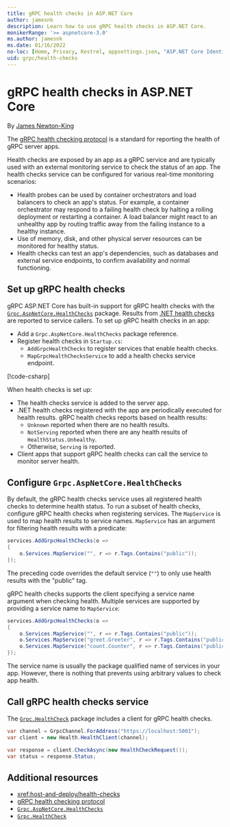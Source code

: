 ```yaml
---
title: gRPC health checks in ASP.NET Core
author: jamesnk
description: Learn how to use gRPC health checks in ASP.NET Core.
monikerRange: '>= aspnetcore-3.0'
ms.author: jamesnk
ms.date: 01/16/2022
no-loc: [Home, Privacy, Kestrel, appsettings.json, "ASP.NET Core Identity", cookie, Cookie, Blazor, "Blazor Server", "Blazor WebAssembly", "Identity", "Let's Encrypt", Razor, SignalR]
uid: grpc/health-checks
---
```

# gRPC health checks in ASP.NET Core

By [James Newton-King](https://twitter.com/jamesnk)

The [gRPC health checking protocol](https://github.com/grpc/grpc/blob/master/doc/health-checking.md) is a standard for reporting the health of gRPC server apps.

Health checks are exposed by an app as a gRPC service and are typically used with an external monitoring service to check the status of an app. The health checks service can be configured for various real-time monitoring scenarios:

* Health probes can be used by container orchestrators and load balancers to check an app's status. For example, a container orchestrator may respond to a failing health check by halting a rolling deployment or restarting a container. A load balancer might react to an unhealthy app by routing traffic away from the failing instance to a healthy instance.
* Use of memory, disk, and other physical server resources can be monitored for healthy status.
* Health checks can test an app's dependencies, such as databases and external service endpoints, to confirm availability and normal functioning.

## Set up gRPC health checks

gRPC ASP.NET Core has built-in support for gRPC health checks with the [`Grpc.AspNetCore.HealthChecks`](https://www.nuget.org/packages/Grpc.AspNetCore.HealthChecks) package. Results from [.NET health checks](xref:host-and-deploy/health-checks) are reported to service callers. To set up gRPC health checks in an app:

* Add a `Grpc.AspNetCore.HealthChecks` package reference.
* Register health checks in `Startup.cs`:
  * `AddGrpcHealthChecks` to register services that enable health checks.
  * `MapGrpcHealthChecksService` to add a health checks service endpoint.

[!code-csharp[](~/grpc/health-checks/Startup.cs?name=snippet_1&highlight=4,14)]

When health checks is set up:

* The health checks service is added to the server app.
* .NET health checks registered with the app are periodically executed for health results. gRPC health checks reports based on health results:
  * `Unknown` reported when there are no health results.
  * `NotServing` reported when there are any health results of `HealthStatus.Unhealthy`.
  * Otherwise, `Serving` is reported.
* Client apps that support gRPC health checks can call the service to monitor server health.

## Configure `Grpc.AspNetCore.HealthChecks`

By default, the gRPC health checks service uses all registered health checks to determine health status. To run a subset of health checks, configure gRPC health checks when registering services. The  `MapService` is used to map health results to service names. `MapService` has an argument for filtering health results with a predicate:

```csharp
services.AddGrpcHealthChecks(o =>
{
    o.Services.MapService("", r => r.Tags.Contains("public"));
});
```

The preceding code overrides the default service (`""`) to only use health results with the "public" tag.

gRPC health checks supports the client specifying a service name argument when checking health. Multiple services are supported by providing a service name to `MapService`:

```csharp
services.AddGrpcHealthChecks(o =>
{
    o.Services.MapService("", r => r.Tags.Contains("public"));
    o.Services.MapService("greet.Greeter", r => r.Tags.Contains("public") && r.Tags.Contains("greeter"));
    o.Services.MapService("count.Counter", r => r.Tags.Contains("public") && r.Tags.Contains("counter"));
});
```

The service name is usually the package qualified name of services in your app. However, there is nothing that prevents using arbitrary values to check app health.

## Call gRPC health checks service

The [`Grpc.HealthCheck`](https://www.nuget.org/packages/Grpc.HealthCheck) package includes a client for gRPC health checks.

```csharp
var channel = GrpcChannel.ForAddress("https://localhost:5001");
var client = new Health.HealthClient(channel);

var response = client.CheckAsync(new HealthCheckRequest());
var status = response.Status;
```

## Additional resources

* <xref:host-and-deploy/health-checks>
* [gRPC health checking protocol](https://github.com/grpc/grpc/blob/master/doc/health-checking.md)
* [`Grpc.AspNetCore.HealthChecks`](https://www.nuget.org/packages/Grpc.AspNetCore.HealthChecks)
* [`Grpc.HealthCheck`](https://www.nuget.org/packages/Grpc.HealthCheck)

